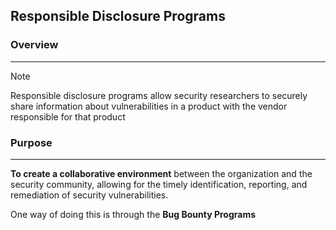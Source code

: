 ## Responsible Disclosure Programs 

### Overview
---
>[!note]
> Responsible disclosure programs allow security researchers to securely share information about vulnerabilities in a product with the vendor responsible for that product


### Purpose 
---
**To create a collaborative environment** between the organization and the security community, allowing for the timely identification, reporting, and remediation of security vulnerabilities.

One way of doing this is through the **Bug Bounty Programs**


